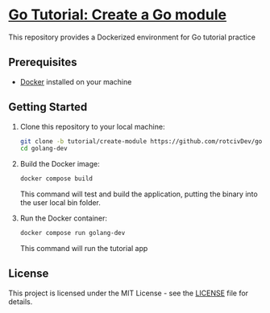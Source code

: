 # [Go Tutorial: Create a Go module](https://go.dev/doc/tutorial/create-module)

This repository provides a Dockerized environment for Go tutorial practice

## Prerequisites

- [Docker](https://www.docker.com/) installed on your machine

## Getting Started

1. Clone this repository to your local machine:

    ```bash
    git clone -b tutorial/create-module https://github.com/rotcivDev/golang-dev.git &&
    cd golang-dev
    ```

2. Build the Docker image:

    ```bash
    docker compose build
    ```

    This command will test and build the application, putting the binary into the user local bin folder.

3. Run the Docker container:

    ```bash
    docker compose run golang-dev
    ```

    This command will run the tutorial app

## License

This project is licensed under the MIT License - see the [LICENSE](LICENSE) file for details.
